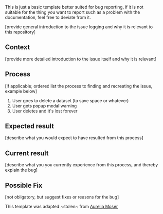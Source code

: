 This is just a basic template better suited for bug reporting, if it is not suitable for the thing you want to report such as a problem with the documentation, feel free to deviate from it.

[provide general introduction to the issue logging and why it is relevant to this repository]

## Context

[provide more detailed introduction to the issue itself and why it is relevant]

## Process

[if applicable; ordered list the process to finding and recreating the issue, example below]

1. User goes to delete a dataset (to save space or whatever)
2. User gets popup modal warning
3. User deletes and it's lost forever

## Expected result

[describe what you would expect to have resulted from this process]

## Current result

[describe what you you currently experience from this process, and thereby explain the bug]

## Possible Fix

[not obligatory, but suggest fixes or reasons for the bug]


This template was adapted ~stolen~ from [Aurelia Moser](https://bl.ocks.org/auremoser/72803ba969d0e61ff070)